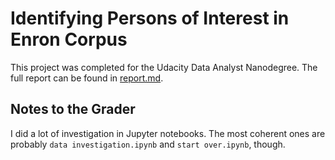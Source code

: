 # Identifying Persons of Interest in Enron Corpus

This project was completed for the Udacity Data Analyst Nanodegree. The full report can be found in [report.md](report.md).

## Notes to the Grader

I did a lot of investigation in Jupyter notebooks. The most coherent ones are probably `data investigation.ipynb` and `start over.ipynb`, though.